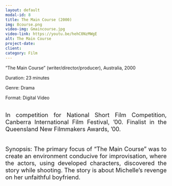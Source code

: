 ```yaml
---
layout: default
modal-id: 8
title: The Main Course (2000)
img: 8course.png
video-img: Gmaincourse.jpg
video-link: https://youtu.be/hehC0NzMWgE
alt: The Main Course
project-date: 
client:
category: Film
---
```


“The Main Course” (writer/director/producer), Australia, 2000

Duration: 23 minutes

Genre: Drama

Format: Digital Video
<div style="height:20px;"></div>
<div style="text-align: justify; font-size: 1.3em;">
In competition for National Short Film Competition, Canberra International Film Festival, ’00. Finalist in the Queensland New Filmmakers Awards, ’00.
<div style="height:40px;"></div>
Synopsis: The primary focus of “The Main Course” was to create an environment conducive for improvisation, where the actors, using developed characters, discovered the story while shooting. The story is about Michelle’s revenge on her unfaithful boyfriend.
</div>

